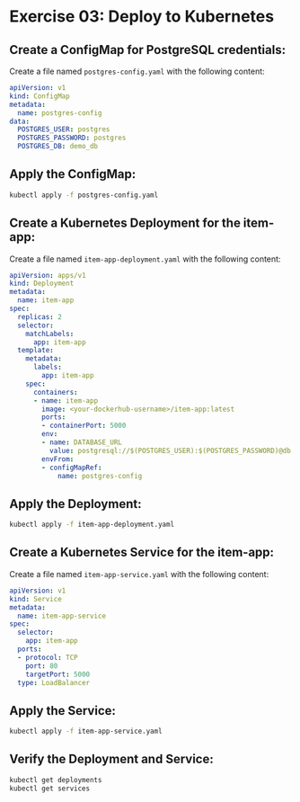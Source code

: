 # Exercise 03: Deploy to Kubernetes

## Create a ConfigMap for PostgreSQL credentials:

Create a file named `postgres-config.yaml` with the following content:
```yaml
apiVersion: v1
kind: ConfigMap
metadata:
  name: postgres-config
data:
  POSTGRES_USER: postgres
  POSTGRES_PASSWORD: postgres
  POSTGRES_DB: demo_db
```

## Apply the ConfigMap:
```bash
kubectl apply -f postgres-config.yaml
```

## Create a Kubernetes Deployment for the item-app: 

Create a file named `item-app-deployment.yaml` with the following content:
```yaml
apiVersion: apps/v1
kind: Deployment
metadata:
  name: item-app
spec:
  replicas: 2
  selector:
    matchLabels:
      app: item-app
  template:
    metadata:
      labels:
        app: item-app
    spec:
      containers:
      - name: item-app
        image: <your-dockerhub-username>/item-app:latest
        ports:
        - containerPort: 5000
        env:
        - name: DATABASE_URL
          value: postgresql://$(POSTGRES_USER):$(POSTGRES_PASSWORD)@db:5432/$(POSTGRES_DB)
        envFrom:
        - configMapRef:
            name: postgres-config
```

## Apply the Deployment:
```bash
kubectl apply -f item-app-deployment.yaml
```
## Create a Kubernetes Service for the item-app:
Create a file named `item-app-service.yaml` with the following content:
```yaml
apiVersion: v1
kind: Service
metadata:
  name: item-app-service
spec:
  selector:
    app: item-app
  ports:
  - protocol: TCP
    port: 80
    targetPort: 5000
  type: LoadBalancer
```

## Apply the Service:
```bash
kubectl apply -f item-app-service.yaml
```

## Verify the Deployment and Service:
```bash
kubectl get deployments
kubectl get services
```

